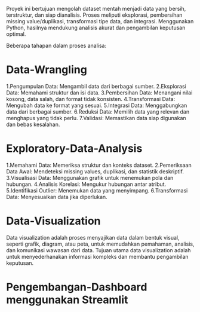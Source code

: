 Proyek ini bertujuan mengolah dataset mentah menjadi data yang bersih, terstruktur, dan siap dianalisis. Proses meliputi eksplorasi, pembersihan missing value/duplikasi, transformasi tipe data, dan integrasi. Menggunakan Python, hasilnya mendukung analisis akurat dan pengambilan keputusan optimal.

Beberapa tahapan dalam proses analisa:

# Data-Wrangling
1.Pengumpulan Data: Mengambil data dari berbagai sumber.
2.Eksplorasi Data: Memahami struktur dan isi data.
3.Pembersihan Data: Menangani nilai kosong, data salah, dan format tidak konsisten.
4.Transformasi Data: Mengubah data ke format yang sesuai.
5.Integrasi Data: Menggabungkan data dari berbagai sumber.
6.Reduksi Data: Memilih data yang relevan dan menghapus yang tidak perlu.
7.Validasi: Memastikan data siap digunakan dan bebas kesalahan.

# Exploratory-Data-Analysis
1.Memahami Data: Memeriksa struktur dan konteks dataset.
2.Pemeriksaan Data Awal: Mendeteksi missing values, duplikasi, dan statistik deskriptif.
3.Visualisasi Data: Menggunakan grafik untuk menemukan pola dan hubungan.
4.Analisis Korelasi: Mengukur hubungan antar atribut.
5.Identifikasi Outlier: Menemukan data yang menyimpang.
6.Transformasi Data: Menyesuaikan data jika diperlukan.

 # Data-Visualization
Data visualization adalah proses menyajikan data dalam bentuk visual, seperti grafik, diagram, atau peta, untuk memudahkan pemahaman, analisis, dan komunikasi wawasan dari data. Tujuan utama data visualization adalah untuk menyederhanakan informasi kompleks dan membantu pengambilan keputusan.

 # Pengembangan-Dashboard menggunakan Streamlit
